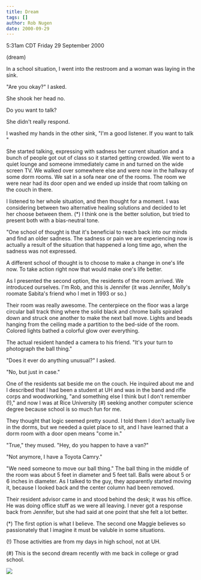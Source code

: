 ```yaml
---
title: Dream
tags: []
author: Rob Nugen
date: 2000-09-29
---
```


<title>Dream</title>
<p class=date>5:31am CDT Friday 29 September 2000
<p class=note>(dream)

<p class=dream>In a school situation, I went into the restroom and a
woman was laying in the sink.  

<p class=dream>"Are you okay?"  I asked.  

<p class=dream>She shook her head no.

<p class=dream>Do you want to talk?

<p class=dream>She didn't really respond.

<p class=dream>I washed my hands in the other sink, "I'm a good
listener.  If you want to talk "

<p class=dream>She started talking, expressing with sadness her
current situation and a bunch of people got out of class so it started
getting crowded.  We went to a quiet lounge and someone immediately
came in and turned on the wide screen TV.  We walked over somewhere
else and were now in the hallway of some dorm rooms.  We sat in a sofa
near one of the rooms.  The room we were near had its door open and we
ended up inside that room talking on the couch in there.

<p class=dream>I listened to her whole situation, and then thought for
a moment.  I was considering between two alternative healing solutions
and decided to let her choose between them. (*) I think one is the
better solution, but tried to present both with a bias-neutral tone.

<p class=dream>"One school of thought is that it's beneficial to reach
back into our minds and find an older sadness.  The sadness or pain we
are experiencing now is actually a result of the situation that
happened a long time ago, when the sadness was not expressed.

<p class=dream>A different school of thought is to choose to make a
change in one's life now.  To take action right now that would make
one's life better.

<p class=dream>As I presented the second option, the residents of the
room arrived.  We introduced ourselves.  I'm Rob, and this is Jennifer
(it was Jennifer, Molly's roomate Sabita's friend who I met in 1993 or
so.)

<p class=dream>Their room was really awesome.  The centerpiece on the
floor was a large circular ball track thing where the solid black and
chrome balls spiraled down and struck one another to make the next
ball move.  Lights and beads hanging from the ceiling made a partition
to the bed-side of the room.  Colored lights bathed a colorful glow
over everything.

<p class=dream>The actual resident handed a camera to his friend.
"It's your turn to photograph the ball thing."

<p class=dream>"Does it ever do anything unusual?"  I asked.

<p class=dream>"No, but just in case."

<p class=dream>One of the residents sat beside me on the couch.  He
inquired about me and I described that I had been a student at UH and
was in the band and rifle corps and woodworking, "and something else I
think but I don't remember (!)," and now I was at Rice University (#)
seeking another computer science degree because school is so much fun
for me.

<p class=dream>They thought that logic seemed pretty sound.  I told
them I don't actually live in the dorms, but we needed a quiet place
to sit, and I have learned that a dorm room with a door open means
"come in."

<p class=dream>"True," they mused.  "Hey, do you happen to have a van?"

<p class=dream>"Not anymore, I have a Toyota Camry."

<p class=dream>"We need someone to move our ball thing."  The ball
thing in the middle of the room was about 5 feet in diameter and 5
feet tall.  Balls were about 5 or 6 inches in diameter.  As I talked
to the guy, they apparently started moving it, because I looked back
and the center column had been removed.

<p class=dream>Their resident advisor came in and stood behind the
desk; it was his office.  He was doing office stuff as we were all
leaving.  I never got a response back from Jennifer, but she had said
at one point that she felt a lot better.

<p>(*) The first option is what I believe.  The second one Maggie
believes so passionately that I imagine it must be valuble in some
situations.

<p>(!) Those activities are from my days in high school, not at UH.

<p>(#) This is the second dream recently with me back in college or
grad school.

<p><img src='/images/rob/wL-ROB.gif'>

